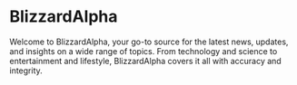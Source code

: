 # BlizzardAlpha
Welcome to BlizzardAlpha, your go-to source for the latest news, updates, and insights on a wide range of topics. From technology and science to entertainment and lifestyle, BlizzardAlpha covers it all with accuracy and integrity.
